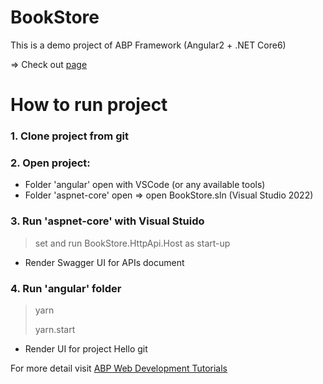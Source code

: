 # BookStore
This is a demo project of ABP Framework (Angular2 + .NET Core6)

=> Check out [page](https://abp.io/)

# How to run project
### 1. Clone project from git 

### 2. Open project:
  - Folder 'angular' open with VSCode (or any available tools)
  - Folder 'aspnet-core' open => open BookStore.sln (Visual Studio 2022)
  
### 3. Run 'aspnet-core' with Visual Stuido 
  > set and run BookStore.HttpApi.Host as start-up
  - Render Swagger UI for APIs document

### 4. Run 'angular' folder 
   > yarn 
   > 
   > yarn.start 
   - Render UI for project
   Hello git

For more detail visit [ABP Web Development Tutorials](https://docs.abp.io/en/abp/6.0/Tutorials/Part-1?UI=NG&DB=EF)
